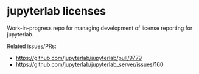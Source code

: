 # jupyterlab licenses

Work-in-progress repo for managing development of license reporting for jupyterlab.

Related issues/PRs:
- https://github.com/jupyterlab/jupyterlab/pull/9779
- https://github.com/jupyterlab/jupyterlab_server/issues/160
